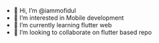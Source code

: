 - 👋 Hi, I’m @iammofidul
- 👀 I’m interested in Mobile development
- 🌱 I’m currently learning flutter web
- 💞️ I’m looking to collaborate on flutter based repo
<!---
iammofidul/iammofidul is a ✨ special ✨ repository because its `README.md` (this file) appears on your GitHub profile.
You can click the Preview link to take a look at your changes.
--->
